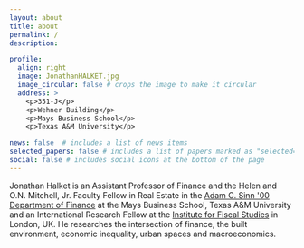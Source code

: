 ```yaml
---
layout: about
title: about
permalink: /
description:

profile:
  align: right
  image: JonathanHALKET.jpg
  image_circular: false # crops the image to make it circular
  address: >
    <p>351-J</p>
    <p>Wehner Building</p>
    <p>Mays Business School</p>
    <p>Texas A&M University</p>

news: false  # includes a list of news items
selected_papers: false # includes a list of papers marked as "selected={true}"
social: false # includes social icons at the bottom of the page
---
```


Jonathan Halket is an Assistant Professor of Finance and the Helen and O.N. Mitchell, Jr. Faculty Fellow in Real Estate in the <a href="https://mays.tamu.edu/department-of-finance/">Adam C. Sinn '00 Department of Finance</a> at the Mays Business School, Texas A&M University and an International Research Fellow at the <a href="https://www.ifs.org.uk">Institute for Fiscal Studies</a> in London, UK. He researches the intersection of finance, the built environment, economic inequality, urban spaces and macroeconomics.
